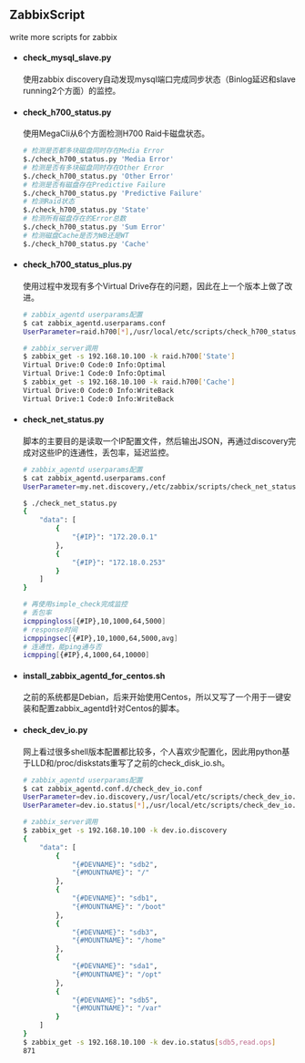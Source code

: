 ## ZabbixScript
write more scripts for zabbix

* #### check_mysql_slave.py ####

  使用zabbix discovery自动发现mysql端口完成同步状态（Binlog延迟和slave running2个方面）的监控。
  
* #### check_h700_status.py ####

  使用MegaCli从6个方面检测H700 Raid卡磁盘状态。
  
    ```bash
    # 检测是否都多块磁盘同时存在Media Error
    $./check_h700_status.py 'Media Error'
    # 检测是否有多块磁盘同时存在Other Error
    $./check_h700_status.py 'Other Error'
    # 检测是否有磁盘存在Predictive Failure
    $./check_h700_status.py 'Predictive Failure'
    # 检测Raid状态
    $./check_h700_status.py 'State'
    # 检测所有磁盘存在的Error总数
    $./check_h700_status.py 'Sum Error'
    # 检测磁盘Cache是否为WB还是WT
    $./check_h700_status.py 'Cache'
    ```
* #### check_h700_status_plus.py ####

  使用过程中发现有多个Virtual Drive存在的问题，因此在上一个版本上做了改进。
  
    ```bash
    # zabbix_agentd userparams配置
    $ cat zabbix_agentd.userparams.conf
    UserParameter=raid.h700[*],/usr/local/etc/scripts/check_h700_status_plus.py $1
    
    # zabbix_server调用
    $ zabbix_get -s 192.168.10.100 -k raid.h700['State']
    Virtual Drive:0 Code:0 Info:Optimal
    Virtual Drive:1 Code:0 Info:Optimal
    $ zabbix_get -s 192.168.10.100 -k raid.h700['Cache']
    Virtual Drive:0 Code:0 Info:WriteBack
    Virtual Drive:1 Code:0 Info:WriteBack
    ```
  
* #### check_net_status.py ####

  脚本的主要目的是读取一个IP配置文件，然后输出JSON，再通过discovery完成对这些IP的连通性，丢包率，延迟监控。
  
    ```bash
    # zabbix_agentd userparams配置
    $ cat zabbix_agentd.userparams.conf
    UserParameter=my.net.discovery,/etc/zabbix/scripts/check_net_status.py
    
    $ ./check_net_status.py
    {
        "data": [
            {
                "{#IP}": "172.20.0.1"
            }, 
            {
                "{#IP}": "172.18.0.253"
            }
        ]
    }
    
    # 再使用simple_check完成监控
    # 丢包率
    icmppingloss[{#IP},10,1000,64,5000]
    # response时间
    icmppingsec[{#IP},10,1000,64,5000,avg]
    # 连通性，能ping通与否
    icmpping[{#IP},4,1000,64,10000]
    ```  

* #### install_zabbix_agentd_for_centos.sh ####

  之前的系统都是Debian，后来开始使用Centos，所以又写了一个用于一键安装和配置zabbix_agentd针对Centos的脚本。

* #### check_dev_io.py ####

  网上看过很多shell版本配置都比较多，个人喜欢少配置化，因此用python基于LLD和/proc/diskstats重写了之前的check_disk_io.sh。
  
    ```bash
    # zabbix_agentd userparams配置 
    $ cat zabbix_agentd.conf.d/check_dev_io.conf
    UserParameter=dev.io.discovery,/usr/local/etc/scripts/check_dev_io.py discovery
    UserParameter=dev.io.status[*],/usr/local/etc/scripts/check_dev_io.py status $1 $2
    
    # zabbix_server调用
    $ zabbix_get -s 192.168.10.100 -k dev.io.discovery
    {
        "data": [
            {
                "{#DEVNAME}": "sdb2", 
                "{#MOUNTNAME}": "/"
            }, 
            {
                "{#DEVNAME}": "sdb1", 
                "{#MOUNTNAME}": "/boot"
            }, 
            {
                "{#DEVNAME}": "sdb3", 
                "{#MOUNTNAME}": "/home"
            }, 
            {
                "{#DEVNAME}": "sda1", 
                "{#MOUNTNAME}": "/opt"
            }, 
            {
                "{#DEVNAME}": "sdb5", 
                "{#MOUNTNAME}": "/var"
            }
        ]
    }
    $ zabbix_get -s 192.168.10.100 -k dev.io.status[sdb5,read.ops]
    871
    ```
